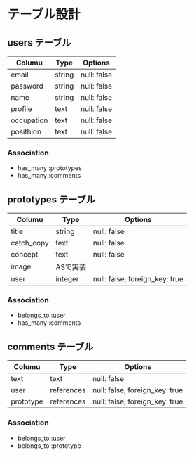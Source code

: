 # テーブル設計

## users テーブル

| Columu    | Type   | Options      |
| --------  | ------ | -------------|
| email     | string | null: false  |
| password  | string | null: false  |
| name      | string | null: false  |
| profile   | text   | null: false  |
| occupation| text   | null: false  |
| posithion | text   | null: false  |

### Association

- has_many :prototypes
- has_many :comments

## prototypes テーブル

| Columu    | Type   | Options                          |
| --------  | ------ | ---------------------------------|
| title     | string | null: false                      |
| catch_copy| text   | null: false                      |
| concept   | text   | null: false                      |
| image     | ASで実装|                                  |
| user      | integer| null: false, foreign_key: true   |

### Association

- belongs_to :user
- has_many   :comments


## comments テーブル

| Columu   | Type       | Options                         |
| -------- | -----------| --------------------------------|
| text     | text       | null: false                     |
| user     | references | null: false, foreign_key: true  |
| prototype| references | null: false, foreign_key: true  |

### Association

- belongs_to :user
- belongs_to :prototype

